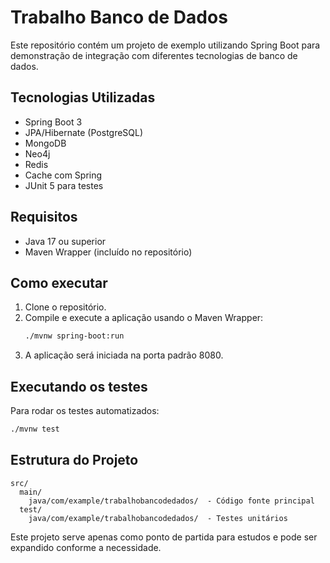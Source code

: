 # Trabalho Banco de Dados

Este repositório contém um projeto de exemplo utilizando Spring Boot para demonstração de integração com diferentes tecnologias de banco de dados.

## Tecnologias Utilizadas
- Spring Boot 3
- JPA/Hibernate (PostgreSQL)
- MongoDB
- Neo4j
- Redis
- Cache com Spring
- JUnit 5 para testes

## Requisitos
- Java 17 ou superior
- Maven Wrapper (incluído no repositório)

## Como executar
1. Clone o repositório.
2. Compile e execute a aplicação usando o Maven Wrapper:
   ```bash
   ./mvnw spring-boot:run
   ```
3. A aplicação será iniciada na porta padrão 8080.

## Executando os testes
Para rodar os testes automatizados:
```bash
./mvnw test
```

## Estrutura do Projeto
```
src/
  main/
    java/com/example/trabalhobancodedados/  - Código fonte principal
  test/
    java/com/example/trabalhobancodedados/  - Testes unitários
```

Este projeto serve apenas como ponto de partida para estudos e pode ser expandido conforme a necessidade.
